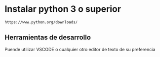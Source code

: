 # Instalar python 3 o superior
```bash
https://www.python.org/downloads/
```
## Herramientas de desarrollo
Puende utilizar VSCODE o cualquier otro editor de texto de su preferencia 


